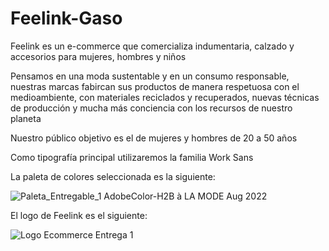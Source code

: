 # Feelink-Gaso
Feelink es un e-commerce que comercializa indumentaria, calzado y accesorios para mujeres, hombres y niños

 Pensamos en una moda sustentable y en un consumo responsable, nuestras marcas fabircan sus productos de manera respetuosa con el medioambiente, con materiales reciclados y recuperados, nuevas técnicas de producción y mucha más conciencia con los recursos de nuestro planeta

 Nuestro público objetivo es el de mujeres y hombres de 20 a 50 años 

 Como tipografía principal utilizaremos la familia Work Sans
 
 La paleta de colores seleccionada es la siguiente:
 
  
![Paleta_Entregable_1 AdobeColor-H2B à LA MODE  Aug  2022](https://user-images.githubusercontent.com/118061755/206872278-cbc87d10-82ae-487b-84c8-0dcecccc2d44.jpeg)


El logo de Feelink es el siguiente:

![Logo Ecommerce Entrega 1](https://user-images.githubusercontent.com/118061755/206872400-bb0dd3f1-be17-4c70-a059-92b5a4019b88.png)

